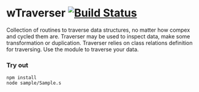 
# wTraverser [![Build Status](https://travis-ci.org/Wandalen/wTraverser.svg?branch=master)](https://travis-ci.org/Wandalen/wTraverser)

Collection of routines to traverse data structures, no matter how compex and cycled them are.  Traverser may be used to inspect data, make some transformation or duplication. Traverser relies on class relations definition for traversing. Use the module to traverse your data.

### Try out
```
npm install
node sample/Sample.s
```















































